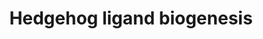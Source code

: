 ---
annotations:
- type: Pathway Ontology
  value: Hedgehog signaling pathway
authors:
- ReactomeTeam
- Mkutmon
description: Mammalian genomes encode three Hedgehog ligands, Sonic Hedgehog (SHH),
  Indian Hedgehog (IHH) and Desert Hedgehog (DHH).  These secreted morphogens can
  remain associated with lipid rafts on the surface of the secreting cell and affect
  developmental processes in adjacent cells. Alternatively, they can be released by
  proteolysis or packaging into vesicles or lipoprotein particles and dispersed to
  act on distant cells. SHH activity is required for organization of the limb bud,
  notochord and neural plate, IHH regulates bone and cartilage development and is
  partially redundant with SHH, and DHH contributes to germ cell development in the
  testis and formation of the peripheral nerve sheath (reviewed in Pan et al, 2013).  <br><br>Despite
  divergent biological roles, all Hh ligands are subject to proteolytic processing
  and lipid modification during transit to the surface of the secreting cell (reviewed
  in Gallet, 2011).  Precursor Hh undergoes autoproteolytic cleavage mediated by the
  C-terminal region to yield an amino-terminal peptide Hh-Np (also referred to as
  Hh-N) (Chen et al, 2011).  No other well defined role for the C-terminal region
  of Hh has been identified, and the secreted Hh-Np is responsible for all Hh signaling
  activity.  Hh-Np is modified with cholesterol and palmitic acid during transit through
  the secretory system, and both modifications contribute to the activity of the ligand
  (Porter et al, 1996; Pepinsky et al, 1998; Chamoun et al, 2001).  <br><br>At the
  cell surface, Hh-Np remains associated with the secreting cell membrane by virtue
  of its lipid modifications, which promote clustering of Hh-Np into lipid rafts (Callejo
  et al, 2006; Peters et al, 2004).  Long range dispersal of Hh-Np depends on the
  untethering of the ligand from the membrane through a variety of mechanisms.  These
  include release of monomers through the combined activity of the transmembrane protein
  Dispatched (DISP2) and the secreted protein SCUBE2, assembly into soluble multimers
  or apolipoprotein particles or release on the surface of exovesicles (Vyas et al,
  2008; Tukachinsky et al, 2012; Chen 2004; Zeng et al, 2001; reviewed in Briscoe
  and Therond, 2013).  View original pathway at [http://www.reactome.org/PathwayBrowser/#DIAGRAM=5358346
  Reactome].
last-edited: 2021-01-25
organisms:
- Homo sapiens
redirect_from:
- /index.php/Pathway:WP3401
- /instance/WP3401
schema-jsonld:
- '@context': https://schema.org/
  '@id': https://wikipathways.github.io/pathways/WP3401.html
  '@type': Dataset
  creator:
    '@type': Organization
    name: WikiPathways
  description: Mammalian genomes encode three Hedgehog ligands, Sonic Hedgehog (SHH),
    Indian Hedgehog (IHH) and Desert Hedgehog (DHH).  These secreted morphogens can
    remain associated with lipid rafts on the surface of the secreting cell and affect
    developmental processes in adjacent cells. Alternatively, they can be released
    by proteolysis or packaging into vesicles or lipoprotein particles and dispersed
    to act on distant cells. SHH activity is required for organization of the limb
    bud, notochord and neural plate, IHH regulates bone and cartilage development
    and is partially redundant with SHH, and DHH contributes to germ cell development
    in the testis and formation of the peripheral nerve sheath (reviewed in Pan et
    al, 2013).  <br><br>Despite divergent biological roles, all Hh ligands are subject
    to proteolytic processing and lipid modification during transit to the surface
    of the secreting cell (reviewed in Gallet, 2011).  Precursor Hh undergoes autoproteolytic
    cleavage mediated by the C-terminal region to yield an amino-terminal peptide
    Hh-Np (also referred to as Hh-N) (Chen et al, 2011).  No other well defined role
    for the C-terminal region of Hh has been identified, and the secreted Hh-Np is
    responsible for all Hh signaling activity.  Hh-Np is modified with cholesterol
    and palmitic acid during transit through the secretory system, and both modifications
    contribute to the activity of the ligand (Porter et al, 1996; Pepinsky et al,
    1998; Chamoun et al, 2001).  <br><br>At the cell surface, Hh-Np remains associated
    with the secreting cell membrane by virtue of its lipid modifications, which promote
    clustering of Hh-Np into lipid rafts (Callejo et al, 2006; Peters et al, 2004).  Long
    range dispersal of Hh-Np depends on the untethering of the ligand from the membrane
    through a variety of mechanisms.  These include release of monomers through the
    combined activity of the transmembrane protein Dispatched (DISP2) and the secreted
    protein SCUBE2, assembly into soluble multimers or apolipoprotein particles or
    release on the surface of exovesicles (Vyas et al, 2008; Tukachinsky et al, 2012;
    Chen 2004; Zeng et al, 2001; reviewed in Briscoe and Therond, 2013).  View original
    pathway at [http://www.reactome.org/PathwayBrowser/#DIAGRAM=5358346 Reactome].
  keywords:
  - 'CHOL-DHH(23-198) '
  - 'PSMA3 '
  - 'UBC(153-228) '
  - 'PSMC2 '
  - 'UBC(77-152) '
  - ub-SHH variants
  - 'ub SHH(24-462) W117R '
  - NglycoAsn-Hh
  - 'DHH(33-?) '
  - processing
  - 'PSME1 '
  - Palmitoyl-CoA
  - SHH
  - 'PSMC5 '
  - Hh-Np:GPC5
  - NOTUM
  - ub-C-terminal
  - 'PSME3 '
  - 'PSMF1 '
  - 'UBC(305-380) '
  - precursors
  - 'DISP2 '
  - SCUBE2
  - fragments:OS9/ERLEC1
  - 'CHOL-N-palmitoyl-L-cysteine-SHH(24-197) '
  - 'PSMD8 '
  - 'PSMB6 '
  - 'PSMB4 '
  - ub-SHH
  - precursors:P4HB
  - HHAT
  - ADAM17
  - 'PSMB11 '
  - Ub
  - 'UBC(609-684) '
  - 'N4glycoAsn-2xHC-IHH(28-411) '
  - Hh-Np:GPI-GPC5
  - '2xHC-SHH(24-462) '
  - CHOL
  - 'PSMB10 '
  - 'PSMA7 '
  - CoA-SH
  - DISP2
  - fragments
  - 'PSMC4 '
  - 'SHH(24-462) C198S '
  - 'PSMB5 '
  - Hh
  - 'ERLEC1 '
  - 'GPI-cleaved GPC5 '
  - 'CHOL-IHH(28-202) '
  - 'VCP '
  - H2O
  - variants:ERLEC:OS9:SEL1:SYVN1 dimer:DERL2:VCP hexamer
  - 'ub-SHH(24-462) C198S '
  - 'PSME2 '
  - 'ub-N4glycoAsn-SHH(198-462) '
  - 'ub SHH(24-462) C198S '
  - 'PSMA2 '
  - 'SHH(24-462) W117R '
  - 'PSMD13 '
  - 'UBB(77-152) '
  - 'ub SRR SHH variants '
  - hexamer
  - 'ub SRR SHH mutants '
  - 'PSMD4 '
  - 'PSMD10 '
  - Hh-Npp
  - 'PSMA5 '
  - 'UBB(153-228) '
  - 'UBA52(1-76) '
  - 'PSMD2 '
  - 'PSMB2 '
  - 'PSMA8 '
  - 'PSME4 '
  - 'RPS27A(1-76) '
  - 'CHOL-N-palmitoyl-L-cysteine-IHH(28-202) '
  - 'PSMC1 '
  - 'PSMD7 '
  - 'IHH '
  - 'UBC(381-456) '
  - ub C-terminal Hh
  - 'PSMB1 '
  - 'UBC(457-532) '
  - 'N4glycoAsn-IHH(203-411) '
  - 'UBC(533-608) '
  - 'SHH(24-462) W117G '
  - Hh precursors
  - 'CHOL-N-palmitoyl-L-cysteine-DHH(23-198) '
  - 'UBC(1-76) '
  - 'P4HB '
  - 'SCUBE2 '
  - 'OS9 '
  - SHH variants
  - 'PSMD1 '
  - 'CHOL-SHH(24-197) '
  - fragments:ERLEC/OS9:SEL1:SYVN1dimer:DERL2:VCP hexamer
  - 'PSMA1 '
  - ADP
  - phosphate
  - 'cholesterol site variants of SHH '
  - Hh-Np:DISP2
  - 'ub-SHH(24-462) W117G '
  - variants:OS9/ERLEC1
  - 'ub SHH(24-462) W117G '
  - dimer:DERL2:VCP
  - 'N4glycoAsn-2xHC-SHH(24-462) '
  - N-terminal CHOL-Hh
  - 'PSMD6 '
  - 'PSMB8 '
  - 'UBB(1-76) '
  - OS9/ERLEC1
  - P4HB
  - C-terminal Hh
  - Hh-Np
  - 'ub-N4glycoAsn-DHH(199-396) '
  - '2xHC-IHH(28-411) '
  - 'PSMD9 '
  - 'PSMC3 '
  - 'PSMB9 '
  - 'ub cholesterol site mutants of SHH '
  - '2xHC-DHH(23-396) '
  - 'N4glycoAsn-SHH(198-462) '
  - 'SHFM1 '
  - 'PSMD14 '
  - 'PSMA6 '
  - 'PSMD3 '
  - 'PSMB7 '
  - 'SRR SHH variants '
  - 'ub-SHH(24-462) W117R '
  - ATP
  - 'GPI-GPC5 '
  - C-terminal
  - 'SYVN1(1-617) '
  - 'PSMC6 '
  - 'PSMD5 '
  - GPI-GPC5
  - 'ub cholesterol site variants of SHH '
  - 'N4glycoAsn-DHH(199-396) '
  - 'PSMA4 '
  - 'SEL1L '
  - SHH processing
  - 'PSMD12 '
  - 'ub-N4glycoAsn-IHH(203-411) '
  - 'N4glycoAsn-2xHC-DHH(23-396) '
  - 'PSMB3 '
  - SEL1:SYVN1
  - 26S proteasome
  - 'DERL2 '
  - 'UBC(229-304) '
  - 'SHH(34-?) '
  - Hh-Np:SCUBE2
  - 'PSMD11 '
  license: CC0
  name: Hedgehog ligand biogenesis
seo: CreativeWork
title: Hedgehog ligand biogenesis
wpid: WP3401
---